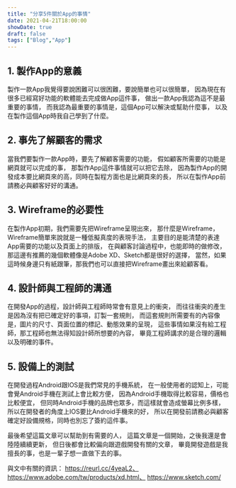 ```yaml
---
title: "分享5件關於App的事情"
date: 2021-04-21T18:00:00
showDate: true
draft: false
tags: ["Blog","App"]
---
```


## 1. 製作App的意義

製作一款App我覺得要說困難可以很困難，要說簡單也可以很簡單，
因為現在有很多已經寫好功能的軟體能去完成做App這件事，
做出一款App我認為這不是最重要的事情，
而我認為最重要的事情是，這個App可以解決或幫助什麼事，
以及在製作這個App時我自己學到了什麼。

## 2. 事先了解顧客的需求

當我們要製作一款App時，要先了解顧客需要的功能，
假如顧客所需要的功能是網頁就可以完成的事，
那製作App這件事情就可以把它去除，
因為製作App的開發成本要比網頁來的高，同時在製程方面也是比網頁來的長，
所以在製作App前請務必與顧客好好的溝通。

## 3. Wireframe的必要性

在製作App初期，我們需要先把Wireframe呈現出來，
那什麼是Wireframe，Wireframe簡單來說就是一種低擬真度的表現手法，
主要目的是能清楚的表達App需要的功能以及頁面上的排版，
在與顧客討論過程中，也能即時的做修改，
那這邊有推薦的幾個軟體像是Adobe XD、Sketch都是很好的選擇，
當然，如果這時候身邊只有紙跟筆，那我們也可以直接把Wireframe畫出來給顧客看。

## 4. 設計師與工程師的溝通

在開發App的過程，設計師與工程師時常會有意見上的衝突，
而往往衝突的產生是因為沒有把已確定好的事項，訂製一套規則，
而這套規則所需要有的內容像是，圖片的尺寸、頁面位置的標記、動態效果的呈現，
這些事情如果沒有給工程師，那工程師也無法得知設計師所想要的內容，
畢竟工程師講求的是合理的邏輯以及明確的事件。

## 5. 設備上的測試

在開發過程Android跟IOS是我們常見的手機系統，
在一般使用者的認知上，可能會覺Android手機在測試上會比較方便，
因為Android手機取得比較容易，價格也比較便宜，
但同時Android手機的品牌也眾多，而這樣就會造成螢幕比例多樣，
所以在開發者的角度上IOS要比Android手機來的好，
所以在開發前請務必與顧客確定好設備規格，同時也別忘了簽約這件事。

最後希望這篇文章可以幫助到有需要的人，
這篇文章是一個開始，之後我還是會陸陸續續更新，
但日後都會比較偏向跟遊戲開發有關的文章，
畢竟開發遊戲是我擅長的事，也是一輩子想一直做下去的事。

與文中有關的資訊：
https://reurl.cc/4yeaL2、
https://www.adobe.com/tw/products/xd.html、
https://www.sketch.com/